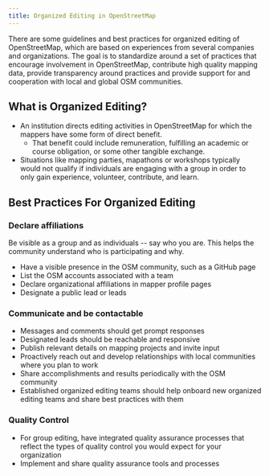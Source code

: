 ```yaml
---
title: Organized Editing in OpenStreetMap
---
```


There are some guidelines and best practices for organized editing of OpenStreetMap, which are based on experiences from several companies and organizations. The goal is to standardize around a set of practices that encourage involvement in OpenStreetMap, contribute high quality mapping data, provide transparency around practices and provide support for and cooperation with local and global OSM communities.  

## What is Organized Editing?

* An institution directs editing activities in OpenStreetMap for which the mappers have some form of direct benefit.
  * That benefit could include remuneration, fulfilling an academic or course obligation, or some other tangible exchange.
* Situations like mapping parties, mapathons or workshops typically would not qualify if individuals are engaging with a group in order to only gain experience, volunteer, contribute, and learn.

## Best Practices For Organized Editing
### Declare affiliations

Be visible as a group and as individuals -- say who you are. This helps the community understand who is participating and why.

* Have a visible presence in the OSM community, such as a GitHub page
* List the OSM accounts associated with a team
* Declare organizational affiliations in mapper profile pages
* Designate a public lead or leads

### Communicate and be contactable

* Messages and comments should get prompt responses
* Designated leads should be reachable and responsive
* Publish relevant details on mapping projects and invite input
* Proactively reach out and develop relationships with local communities where you plan to work
* Share accomplishments and results periodically with the OSM community
* Established organized editing teams should help onboard new organized editing teams and share best practices with them

### Quality Control

* For group editing, have integrated quality assurance processes that reflect the types of quality control you would expect for your organization
* Implement and share quality assurance tools and processes
